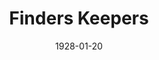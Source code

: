 ---
title: Finders Keepers
date: 1928-01-20
opening_date: 1928-01-20
closing_date:
layout: productions
playbill:
Theatre: Theatre Jacksonville
cast:
- Mrs. Hampton: Fay Beckett
- Mr. Alldred: George W. Simmons
- Mrs. Alldred: Marguerite Chiasson
- Prologue: Jean Marie Graves
crew:
- Director: Paul Stuart Buchanan
- Lighting: J.W. Elred
- Scenery:
  - Anne C. Lalor
  - Irene Von Osthoff
- Stage Assistant:
  - Birsa Shepard
  - Cecil Batchelder
  - Charles W. Crooke
  - Karl Bardin
  - Leo Finney
  - Morris Diamond
  - Mrs. Calvin Wells
- Props:
  - Mrs. O.Z. Tyler
  - Mrs. Thomas L. Snowden
orchestra:
---